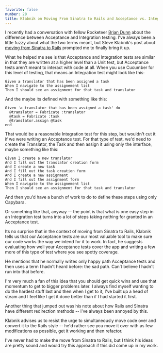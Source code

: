 ```yaml
---
favorite: false
number: 28
title: Klabnik on Moving From Sinatra to Rails and Acceptance vs. Integration Tests
---
```


I recently had a conversation with fellow Rocketeer [Brian Dunn][higgaion] about
the difference between Acceptance and Integration testing. I've always been a
little fuzzy about what the two terms meant, but Steve Klabnik's post about
[moving from Sinatra to Rails][steve_post] prompted me to finally bring it up.

What he helped me see is that Acceptance and Integration tests are similar in
that they are written at a higher level than a Unit test, but Acceptance tests
aren't meant to interact with code at all. When you use Cucumber for this level
of testing, that means an Integration test might look like this:

```
Given a translator that has been assigned a task
When I navigate to the assignement list
Then I should see an assignment for that task and translator
```

And the maybe its defined with something like this:

```
Given 'a translator that has been assigned a task' do
  @translator = Fabricate :translator
  @task = Fabricate :task
  @translator.assign @task
end
```

That would be a reasonable Integration test for this step, but wouldn't cut it
if we were writing an Acceptance test. For that type of test, we'd need to
create the Translator, the Task and then assign it using only the interface,
maybe something like this:

```
Given I create a new translator
And I fill out the translator creation form
And I create a new task
And I fill out the task creation form
And I create a new assignment
And I fill out the assignment form
When I navigate to the assignement list
Then I should see an assignment for that task and translator
```

And then you'd have a bunch of work to do to define these steps using only
Capybara.

Or something like that, anyway -- the point is that what is one easy step in an
Integration test turns into a lot of steps taking nothing for granted in an
Acceptance test.

Its no surprise that in the context of moving from Sinatra to Rails, Klabnik
tells us that our Acceptance tests are our most valuable tool to make sure our
code works the way we intend for it to work. In fact, he suggests evaluating how
well your Acceptance tests cover the app and writing a few more of this type of
test where you see spotty coverage.

He mentions that he normally writes only happy path Acceptance tests and then
uses a term I hadn't heard before: the sad path. Can't believe I hadn't run into
that before.

I'm very much a fan of this idea that you should get quick wins and use that
momentum to get to bigger problems later. I always find myself wanting to do the
hardest stuff last and then when I get to it, I've built up a head of steam and
I feel like I get it done better than if I had started it first.

Another thing that jumped out was his note about how Rails and Sinatra have
different redirection methods -- I've always been annoyed by this.

Klabnik advises us to resist the urge to simultaneously move code over and
convert it to the Rails style -- he'd rather see you move it over with as few
modifications as possible, get it working and then refactor.

I've never had to make the move from Sinatra to Rails, but I think his ideas are
pretty sound and would try this approach if this did come up in my work.

[higgaion]: https://twitter.com/higgaion
[steve_post]: http://blog.steveklabnik.com/posts/2012-01-17-moving-from-sinatra-to-rails
